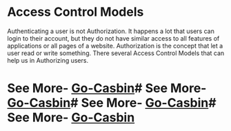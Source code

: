 # Access Control Models

Authenticating a user is not Authorization. It happens a lot that users can login to their account, but they do not have similar access to all features of applications or all pages of a website. Authorization is the concept that let a user read or write something. There several Access Control Models that can help us in Authorizing users.
# See More- [Go-Casbin](Golang/Go-Casbin.md)# See More- [Go-Casbin](Golang/Go-Casbin.md)# See More- [Go-Casbin](Golang/Go-Casbin.md)# See More- [Go-Casbin](Golang/Go-Casbin.md)